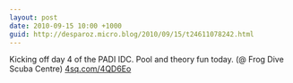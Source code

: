 ```yaml
---
layout: post
date: 2010-09-15 10:00 +1000
guid: http://desparoz.micro.blog/2010/09/15/t24611078242.html
---
```

Kicking off day 4 of the PADI IDC. Pool and theory fun today. (@ Frog Dive Scuba Centre) [4sq.com/4QD6Eo](http://4sq.com/4QD6Eo)
